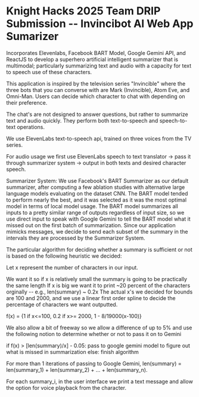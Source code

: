 # Knight Hacks 2025 Team DRIP Submission -- Invincibot AI Web App Sumarizer

Incorporates Elevenlabs, Facebook BART Model, Google Gemini API, and ReactJS to develop a superhero artificial intelligent summarizer that is multimodal; particularly summarizing text and audio with a capacity for text to speech use of these characters.

This application is inspired by the television series "Invincible" where the three bots that you can converse with are Mark (Invincible), Atom Eve, and Omni-Man. Users can decide which character to chat with depending on their preference.

The chat's are not designed to answer questions, but rather to summarize text and audio quickly. They perform both text-to-speech and speech-to-text operations.

We use ElevenLabs text-to-speech api, trained on three voices from the TV series.

For audio usage we first use ElevenLabs speech to text translator -> pass it through summarizer system -> output in both texts and desired character speech.

Summarizer System:
We use Facebook's BART Summarizer as our default summarizer, after computing a few ablation studies with alternative large language models evaluating on the dataset CNN. The BART model tended to perform nearly the best, and it was selected as it was the most optimal model in terms of local model usage. The BART model summarizes all inputs to a pretty similar range of outputs regardless of input size, so we use direct input to speak with Google Gemini to tell the BART model what it missed out on the first batch of summarization. Since our application mimicks messages, we decide to send each subset of the summary in the intervals they are processed by the Summarizer System.

The particular algorithm for deciding whether a summary is sufficient or not is based on the following heuristic we decided:

Let x represent the number of characters in our input.

We want it so if x is relatively small the summary is going to be practically the same length
If x is big we want it to print ~20 percent of the characters orginally -- e.g., len(summary) ~ 0.2x
The actual x's we decided for bounds are 100 and 2000, and we use a linear first order spline to decide the percentage of characters we want outputted.

f(x) = {1 if x<=100, 0.2 if x>= 2000, 1 - 8/19000(x-100)}

We also allow a bit of freeway so we allow a difference of up to 5% and use the following notion to determine whether or not to pass it on to Gemini

if f(x) > [len(summary)/x] - 0.05:
  pass to google gemini model to figure out what is missed in summarization
else:
  finish algorithm

For more than 1 iterations of passing to Google Gemini, len(summary) = len(summary_1) + len(summary_2) + ... + len(summary_n).

For each summary_i, in the user interface we print a text message and allow the option for voice playback from the character.
